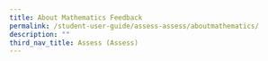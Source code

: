 ```yaml
---
title: About Mathematics Feedback
permalink: /student-user-guide/assess-assess/aboutmathematics/
description: ""
third_nav_title: Assess (Assess)
---
```

